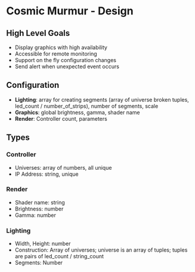 
# Cosmic Murmur - Design

## High Level Goals

- Display graphics with high availability
- Accessible for remote monitoring
- Support on the fly configuration changes
- Send alert when unexpected event occurs

## Configuration

- __Lighting__: array for creating segments (array of universe broken tuples, led_count / number_of_strips), number of segments,
    scale
- __Graphics__: global brightness, gamma, shader name
- __Render__: Controller count, parameters

## Types

### Controller

- Universes: array of numbers, all unique
- IP Address: string, unique

### Render

- Shader name: string
- Brightness: number
- Gamma: number

### Lighting

- Width, Height: number
- Construction: Array of universes; universe is an array of tuples; 
    tuples are pairs of led_count / string_count
- Segments: Number

